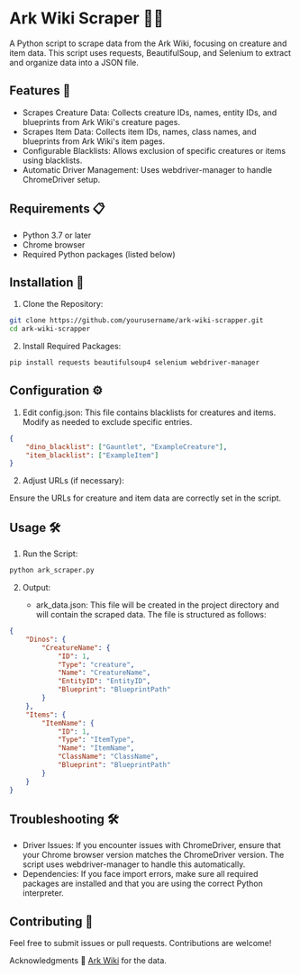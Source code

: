 # Ark Wiki Scraper 🦖📜

A Python script to scrape data from the Ark Wiki, focusing on creature and item data. This script uses requests, BeautifulSoup, and Selenium to extract and organize data into a JSON file.

## Features 🚀

- Scrapes Creature Data: Collects creature IDs, names, entity IDs, and blueprints from Ark Wiki's creature pages.
- Scrapes Item Data: Collects item IDs, names, class names, and blueprints from Ark Wiki's item pages.
- Configurable Blacklists: Allows exclusion of specific creatures or items using blacklists.
- Automatic Driver Management: Uses webdriver-manager to handle ChromeDriver setup.

## Requirements 📋

- Python 3.7 or later
- Chrome browser
- Required Python packages (listed below)

## Installation 🔧

1. Clone the Repository:

```bash
git clone https://github.com/yourusername/ark-wiki-scrapper.git
cd ark-wiki-scrapper
```

2. Install Required Packages:

```bash
pip install requests beautifulsoup4 selenium webdriver-manager
```

## Configuration ⚙️

1. Edit config.json:
   This file contains blacklists for creatures and items. Modify as needed to exclude specific entries.

```json
{
	"dino_blacklist": ["Gauntlet", "ExampleCreature"],
	"item_blacklist": ["ExampleItem"]
}
```

2. Adjust URLs (if necessary):

Ensure the URLs for creature and item data are correctly set in the script.

## Usage 🛠️

1. Run the Script:

```bash
python ark_scraper.py
```

2. Output:

   - ark_data.json: This file will be created in the project directory and will contain the scraped data. The file is structured as follows:

```json
{
	"Dinos": {
		"CreatureName": {
			"ID": 1,
			"Type": "creature",
			"Name": "CreatureName",
			"EntityID": "EntityID",
			"Blueprint": "BlueprintPath"
		}
	},
	"Items": {
		"ItemName": {
			"ID": 1,
			"Type": "ItemType",
			"Name": "ItemName",
			"ClassName": "ClassName",
			"Blueprint": "BlueprintPath"
		}
	}
}
```

## Troubleshooting 🛠️

- Driver Issues: If you encounter issues with ChromeDriver, ensure that your Chrome browser version matches the ChromeDriver version. The script uses webdriver-manager to handle this automatically.
- Dependencies: If you face import errors, make sure all required packages are installed and that you are using the correct Python interpreter.

## Contributing 🤝

Feel free to submit issues or pull requests. Contributions are welcome!

Acknowledgments 🙌
[Ark Wiki](https://ark.wiki.gg) for the data.
